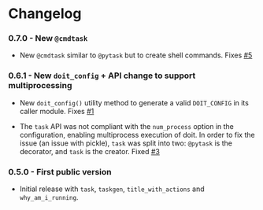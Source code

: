 # Changelog

### 0.7.0 - New `@cmdtask`

 * New `@cmdtask` similar to `@pytask` but to create shell commands. Fixes [#5](https://github.com/smarie/python-doit-api/issues/5)

### 0.6.1 - New `doit_config` + API change to support multiprocessing

 * New `doit_config()` utility method to generate a valid `DOIT_CONFIG` in its caller module. Fixes [#1](https://github.com/smarie/python-doit-api/issues/1)

 * The `task` API was not compliant with the `num_process` option in the configuration, enabling multiprocess execution of doit. In order to fix the issue (an issue with pickle), `task` was split into two: `@pytask` is the decorator, and `task` is the creator. Fixed [#3](https://github.com/smarie/python-doit-api/issues/3) 

### 0.5.0 - First public version

 * Initial release with `task`, `taskgen`, `title_with_actions` and `why_am_i_running`.
